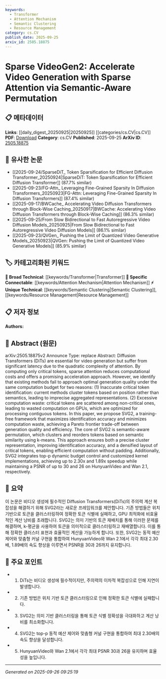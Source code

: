 ```yaml
---
keywords:
  - Transformer
  - Attention Mechanism
  - Semantic Clustering
  - Resource Management
category: cs.CV
publish_date: 2025-09-25
arxiv_id: 2505.18875
---
```


<!-- KEYWORD_LINKING_METADATA:
{
  "processed_timestamp": "2025-09-26T09:25:19.065187",
  "vocabulary_version": "1.0",
  "selected_keywords": [
    "Transformer",
    "Attention Mechanism",
    "Semantic Clustering",
    "Resource Management"
  ],
  "rejected_keywords": [],
  "similarity_scores": {
    "Transformer": 0.85,
    "Attention Mechanism": 0.88,
    "Semantic Clustering": 0.8,
    "Resource Management": 0.78
  },
  "extraction_method": "AI_prompt_based",
  "budget_applied": true,
  "candidates_json": {
    "candidates": [
      {
        "surface": "Diffusion Transformers",
        "canonical": "Transformer",
        "aliases": [
          "DiTs"
        ],
        "category": "broad_technical",
        "rationale": "Transformers are a foundational model in machine learning, and linking to them provides context for understanding the architecture used in video generation.",
        "novelty_score": 0.45,
        "connectivity_score": 0.88,
        "specificity_score": 0.6,
        "link_intent_score": 0.85
      },
      {
        "surface": "Sparse Attention",
        "canonical": "Attention Mechanism",
        "aliases": [
          "Sparse Attention Mechanism"
        ],
        "category": "specific_connectable",
        "rationale": "Attention mechanisms are critical in optimizing computational efficiency, and sparse attention is a specific variant that enhances understanding of the method's efficiency.",
        "novelty_score": 0.55,
        "connectivity_score": 0.9,
        "specificity_score": 0.8,
        "link_intent_score": 0.88
      },
      {
        "surface": "Semantic-Aware Permutation",
        "canonical": "Semantic Clustering",
        "aliases": [
          "Semantic Reordering"
        ],
        "category": "unique_technical",
        "rationale": "This technique is unique to the paper and provides insights into how semantic similarity is leveraged for efficiency.",
        "novelty_score": 0.75,
        "connectivity_score": 0.7,
        "specificity_score": 0.85,
        "link_intent_score": 0.8
      },
      {
        "surface": "Dynamic Budget Control",
        "canonical": "Resource Management",
        "aliases": [
          "Budget Control"
        ],
        "category": "unique_technical",
        "rationale": "Understanding resource management techniques is crucial for optimizing computational processes in machine learning.",
        "novelty_score": 0.65,
        "connectivity_score": 0.72,
        "specificity_score": 0.78,
        "link_intent_score": 0.78
      }
    ],
    "ban_list_suggestions": [
      "method",
      "approach",
      "framework",
      "efficiency",
      "performance"
    ]
  },
  "decisions": [
    {
      "candidate_surface": "Diffusion Transformers",
      "resolved_canonical": "Transformer",
      "decision": "linked",
      "scores": {
        "novelty": 0.45,
        "connectivity": 0.88,
        "specificity": 0.6,
        "link_intent": 0.85
      }
    },
    {
      "candidate_surface": "Sparse Attention",
      "resolved_canonical": "Attention Mechanism",
      "decision": "linked",
      "scores": {
        "novelty": 0.55,
        "connectivity": 0.9,
        "specificity": 0.8,
        "link_intent": 0.88
      }
    },
    {
      "candidate_surface": "Semantic-Aware Permutation",
      "resolved_canonical": "Semantic Clustering",
      "decision": "linked",
      "scores": {
        "novelty": 0.75,
        "connectivity": 0.7,
        "specificity": 0.85,
        "link_intent": 0.8
      }
    },
    {
      "candidate_surface": "Dynamic Budget Control",
      "resolved_canonical": "Resource Management",
      "decision": "linked",
      "scores": {
        "novelty": 0.65,
        "connectivity": 0.72,
        "specificity": 0.78,
        "link_intent": 0.78
      }
    }
  ]
}
-->

# Sparse VideoGen2: Accelerate Video Generation with Sparse Attention via Semantic-Aware Permutation

## 📋 메타데이터

**Links**: [[daily_digest_20250925|20250925]] [[categories/cs.CV|cs.CV]]
**PDF**: [Download](https://arxiv.org/pdf/2505.18875.pdf)
**Category**: cs.CV
**Published**: 2025-09-25
**ArXiv ID**: [2505.18875](https://arxiv.org/abs/2505.18875)

## 🔗 유사한 논문
- [[2025-09-24/SparseDiT_ Token Sparsification for Efficient Diffusion Transformer_20250924|SparseDiT: Token Sparsification for Efficient Diffusion Transformer]] (87.7% similar)
- [[2025-09-23/FG-Attn_ Leveraging Fine-Grained Sparsity In Diffusion Transformers_20250923|FG-Attn: Leveraging Fine-Grained Sparsity In Diffusion Transformers]] (87.4% similar)
- [[2025-09-17/BWCache_ Accelerating Video Diffusion Transformers through Block-Wise Caching_20250917|BWCache: Accelerating Video Diffusion Transformers through Block-Wise Caching]] (86.3% similar)
- [[2025-09-25/From Slow Bidirectional to Fast Autoregressive Video Diffusion Models_20250925|From Slow Bidirectional to Fast Autoregressive Video Diffusion Models]] (86.1% similar)
- [[2025-09-23/QVGen_ Pushing the Limit of Quantized Video Generative Models_20250923|QVGen: Pushing the Limit of Quantized Video Generative Models]] (85.9% similar)

## 🏷️ 카테고리화된 키워드
**🧠 Broad Technical**: [[keywords/Transformer|Transformer]]
**🔗 Specific Connectable**: [[keywords/Attention Mechanism|Attention Mechanism]]
**⚡ Unique Technical**: [[keywords/Semantic Clustering|Semantic Clustering]], [[keywords/Resource Management|Resource Management]]

## 📋 저자 정보

**Authors:** 

## 📄 Abstract (원문)

arXiv:2505.18875v2 Announce Type: replace 
Abstract: Diffusion Transformers (DiTs) are essential for video generation but suffer from significant latency due to the quadratic complexity of attention. By computing only critical tokens, sparse attention reduces computational costs and offers a promising acceleration approach. However, we identify that existing methods fail to approach optimal generation quality under the same computation budget for two reasons: (1) Inaccurate critical token identification: current methods cluster tokens based on position rather than semantics, leading to imprecise aggregated representations. (2) Excessive computation waste: critical tokens are scattered among non-critical ones, leading to wasted computation on GPUs, which are optimized for processing contiguous tokens. In this paper, we propose SVG2, a training-free framework that maximizes identification accuracy and minimizes computation waste, achieving a Pareto frontier trade-off between generation quality and efficiency. The core of SVG2 is semantic-aware permutation, which clusters and reorders tokens based on semantic similarity using k-means. This approach ensures both a precise cluster representation, improving identification accuracy, and a densified layout of critical tokens, enabling efficient computation without padding. Additionally, SVG2 integrates top-p dynamic budget control and customized kernel implementations, achieving up to 2.30x and 1.89x speedup while maintaining a PSNR of up to 30 and 26 on HunyuanVideo and Wan 2.1, respectively.

## 📝 요약

이 논문은 비디오 생성에 필수적인 Diffusion Transformers(DiTs)의 주의력 계산 복잡성을 해결하기 위해 SVG2라는 새로운 프레임워크를 제안합니다. 기존 방법들은 위치 기반으로 토큰을 클러스터링하여 정확한 토큰 식별에 실패하고, GPU 최적화에 비효율적인 계산 낭비를 초래합니다. SVG2는 의미 기반의 토큰 재배치를 통해 이러한 문제를 해결하며, k-평균을 사용하여 토큰을 의미적으로 클러스터링하고 재배열합니다. 이를 통해 정확한 클러스터 표현과 효율적인 계산을 가능하게 합니다. 또한, SVG2는 동적 예산 제어와 맞춤형 커널 구현을 통합하여 HunyuanVideo와 Wan 2.1에서 각각 최대 2.30배, 1.89배의 속도 향상을 이루면서 PSNR을 30과 26까지 유지합니다.

## 🎯 주요 포인트

- 1. DiTs는 비디오 생성에 필수적이지만, 주의력의 이차적 복잡성으로 인해 지연이 발생합니다.
- 2. 기존 방법은 위치 기반 토큰 클러스터링으로 인해 정확한 토큰 식별에 실패합니다.
- 3. SVG2는 의미 기반 클러스터링을 통해 토큰 식별 정확성을 극대화하고 계산 낭비를 최소화합니다.
- 4. SVG2는 top-p 동적 예산 제어와 맞춤형 커널 구현을 통합하여 최대 2.30배의 속도 향상을 달성합니다.
- 5. HunyuanVideo와 Wan 2.1에서 각각 최대 PSNR 30과 26을 유지하며 효율성을 높입니다.


---

*Generated on 2025-09-26 09:25:19*